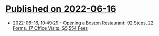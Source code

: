 # [Published on 2022-06-16](index.md)

* [2022-06-16, 10:49:29](https://news.ycombinator.com/item?id=31764530) - [Opening a Boston Restaurant: 92 Steps, 22 Forms, 17 Office Visits, $5,554 Fees](https://www.inc.com/victor-w-hwang/institute-of-justice-regulations.html)
